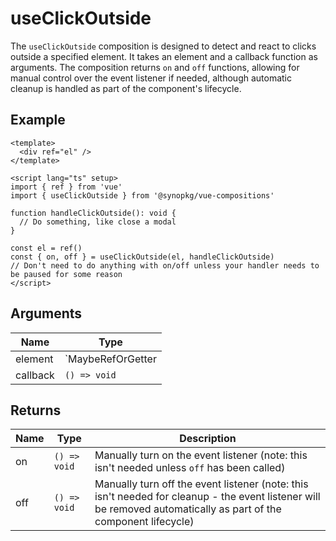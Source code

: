 # useClickOutside
The `useClickOutside` composition is designed to detect and react to clicks outside a specified element. It takes an element and a callback function as arguments. The composition returns `on` and `off` functions, allowing for manual control over the event listener if needed, although automatic cleanup is handled as part of the component's lifecycle.

## Example
```vue
<template>
  <div ref="el" />
</template>

<script lang="ts" setup>
import { ref } from 'vue'
import { useClickOutside } from '@synopkg/vue-compositions'

function handleClickOutside(): void {
  // Do something, like close a modal
}

const el = ref()
const { on, off } = useClickOutside(el, handleClickOutside)
// Don't need to do anything with on/off unless your handler needs to be paused for some reason 
</script>
```

## Arguments
| Name     | Type                              |
|----------|-----------------------------------|
| element | `MaybeRefOrGetter<Element> |
| callback | `() => void` |

## Returns

| Name   | Type        | Description                                       |
|--------|-------------|---------------------------------------------------|
| on    | `() => void`  | Manually turn on the event listener (note: this isn't needed unless `off` has been called) |
| off | `() => void`  | Manually turn off the event listener (note: this isn't needed for cleanup - the event listener will be removed automatically as part of the component lifecycle)                |
